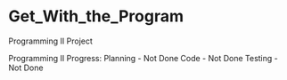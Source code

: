 # Get_With_the_Program
Programming II Project


Programming II Progress:
Planning - Not Done
Code - Not Done
Testing - Not Done
